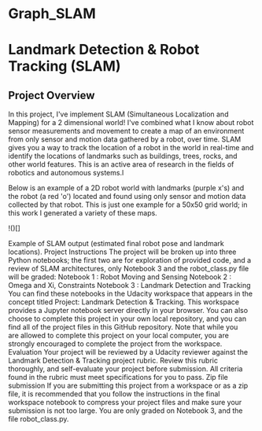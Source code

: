 # Graph_SLAM
# Landmark Detection & Robot Tracking (SLAM)

## Project Overview
In this project, I've implement SLAM (Simultaneous Localization and Mapping) for a 2 dimensional world! I've combined what I know about robot sensor measurements and movement to create a map of an environment from only sensor and motion data gathered by a robot, over time. SLAM gives you a way to track the location of a robot in the world in real-time and identify the locations of landmarks such as buildings, trees, rocks, and other world features. This is an active area of research in the fields of robotics and autonomous systems.l

Below is an example of a 2D robot world with landmarks (purple x's) and the robot (a red 'o') located and found using only sensor and motion data collected by that robot. This is just one example for a 50x50 grid world; in this work I generated a variety of these maps.

!()[]

Example of SLAM output (estimated final robot pose and landmark locations).
Project Instructions
The project will be broken up into three Python notebooks; the first two are for exploration of provided code, and a review of SLAM architectures, only Notebook 3 and the robot_class.py file will be graded:
Notebook 1 : Robot Moving and Sensing
Notebook 2 : Omega and Xi, Constraints
Notebook 3 : Landmark Detection and Tracking
You can find these notebooks in the Udacity workspace that appears in the concept titled Project: Landmark Detection & Tracking. This workspace provides a Jupyter notebook server directly in your browser.
You can also choose to complete this project in your own local repository, and you can find all of the project files in this GitHub repository. Note that while you are allowed to complete this project on your local computer, you are strongly encouraged to complete the project from the workspace.
Evaluation
Your project will be reviewed by a Udacity reviewer against the Landmark Detection & Tracking project rubric. Review this rubric thoroughly, and self-evaluate your project before submission. All criteria found in the rubric must meet specifications for you to pass.
Zip file submission
If you are submitting this project from a workspace or as a zip file, it is recommended that you follow the instructions in the final workspace notebook to compress your project files and make sure your submission is not too large. You are only graded on Notebook 3, and the file robot_class.py.

